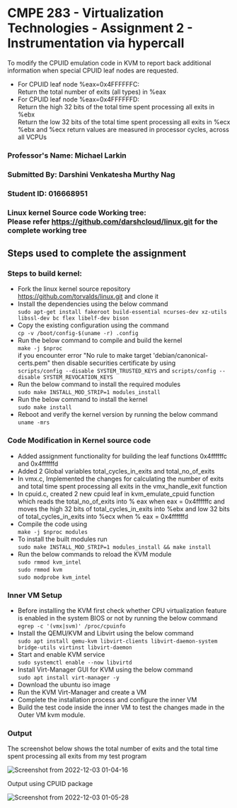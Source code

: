 # CMPE 283 - Virtualization Technologies - Assignment 2 - Instrumentation via hypercall

To modify the CPUID emulation code in KVM to report back additional information
when special CPUID leaf nodes are requested.
* For CPUID leaf node %eax=0x4FFFFFFC:<br/>
  Return the total number of exits (all types) in %eax
* For CPUID leaf node %eax=0x4FFFFFFD:<br/>
  Return the high 32 bits of the total time spent processing all exits in %ebx<br/>
  Return the low 32 bits of the total time spent processing all exits in %ecx
  %ebx and %ecx return values are measured in processor cycles, across all VCPUs

### Professor's Name: Michael Larkin <br/>
### Submitted By: Darshini Venkatesha Murthy Nag <br/>
### Student ID: 016668951 <br/>
### Linux kernel Source code Working tree: <br/> Please refer https://github.com/darshcloud/linux.git for the complete working tree

## Steps used to complete the assignment
### Steps to build kernel:
* Fork the linux kernel source repository https://github.com/torvalds/linux.git and clone it
* Install the dependencies using the below command <br/>
`sudo apt-get install fakeroot build-essential ncurses-dev xz-utils libssl-dev bc flex libelf-dev bison`
* Copy the existing configuration using the command<br/>
`cp -v /boot/config-$(uname -r) .config`
* Run the below command to compile and build the kernel<br/>
`make -j $nproc` <br/>
if you encounter error "No rule to make target 'debian/canonical-certs.pem"
then disable securities certificate by using<br/>
`scripts/config --disable SYSTEM_TRUSTED_KEYS` and `scripts/config --disable SYSTEM_REVOCATION_KEYS`
* Run the below command to install the required modules<br/>
`sudo make INSTALL_MOD_STRIP=1 modules_install`
* Run the below command to install the kernel<br/>
`sudo make install`
* Reboot and verify the kernel version by running the below command<br/>
`uname -mrs`

### Code Modification in Kernel source code
* Added assignment functionality for building the leaf functions 0x4ffffffc and 0x4ffffffd
* Added 2 Global variables total_cycles_in_exits and total_no_of_exits
* In vmx.c, Implemented the changes for calculating the number of exits
  and total time spent processing all exits in the vmx_handle_exit function
* In cpuid.c, created 2 new cpuid leaf in kvm_emulate_cpuid function which reads the
  total_no_of_exits into % eax when eax = 0x4ffffffc and moves the high 32 bits of total_cycles_in_exits into %ebx and low 32 bits
  of total_cycles_in_exits into %ecx when % eax = 0x4ffffffd
* Compile the code using <br/>
  `make -j $nproc modules`
* To install the built modules run <br/>
  `sudo make INSTALL_MOD_STRIP=1 modules_install && make install`
* Run the below commands to reload the KVM module <br/>
`sudo rmmod kvm_intel ` <br/>
`sudo rmmod kvm` <br/>
`sudo modprobe kvm_intel` <br/>

### Inner VM Setup
* Before installing the KVM first check whether CPU virtualization feature is enabled in the system BIOS or not by running the below command <br/>
`egrep -c '(vmx|svm)' /proc/cpuinfo`
* Install the QEMU/KVM and Libvirt using the below command <br/>
`sudo apt install qemu-kvm libvirt-clients libvirt-daemon-system bridge-utils virtinst libvirt-daemon`
* Start and enable KVM service <br/>
`sudo systemctl enable --now libvirtd`
* Install Virt-Manager GUI for KVM using the below command <br/>
`sudo apt install virt-manager -y`
* Download the ubuntu iso image
* Run the KVM Virt-Manager and create a VM
* Complete the installation process and configure the inner VM
* Build the test code inside the inner VM to test the changes made in the Outer VM kvm module.

### Output
The screenshot below shows the total number of exits and the total time spent processing all exits from my test program

![Screenshot from 2022-12-03 01-04-16](https://user-images.githubusercontent.com/111547793/205433483-c407a8c8-76d3-472d-9447-95938b584e6b.png)

Output using CPUID package

![Screenshot from 2022-12-03 01-05-28](https://user-images.githubusercontent.com/111547793/205433497-c7a293fb-ebe6-4fba-96ca-664da9090480.png)




